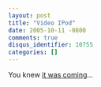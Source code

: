 ```yaml
---
layout: post
title: "Video IPod"
date: 2005-10-11 -0800
comments: true
disqus_identifier: 10755
categories: []
---
```

You knew [it was coming](http://www.apple.com/ipod/ipod.html)...

